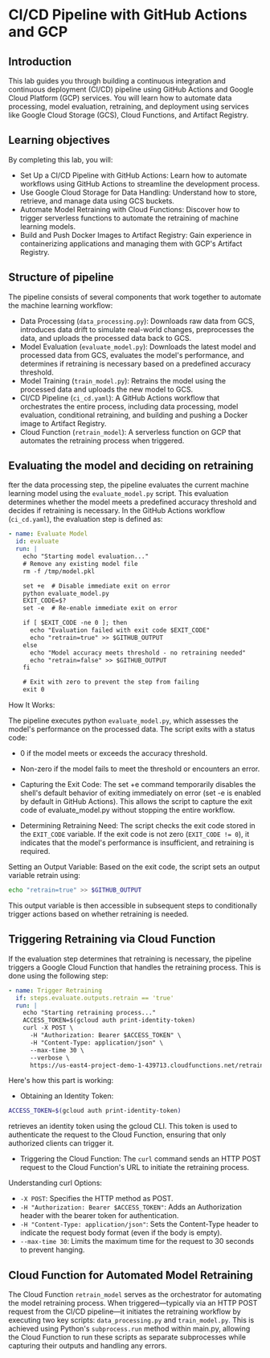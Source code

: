 # CI/CD Pipeline with GitHub Actions and GCP
## Introduction
This lab guides you through building a continuous integration and continuous deployment (CI/CD) pipeline using GitHub Actions and Google Cloud Platform (GCP) services. You will learn how to automate data processing, model evaluation, retraining, and deployment using services like Google Cloud Storage (GCS), Cloud Functions, and Artifact Registry.

## Learning objectives
By completing this lab, you will:

- Set Up a CI/CD Pipeline with GitHub Actions: Learn how to automate workflows using GitHub Actions to streamline the development process.
- Use Google Cloud Storage for Data Handling: Understand how to store, retrieve, and manage data using GCS buckets.
- Automate Model Retraining with Cloud Functions: Discover how to trigger serverless functions to automate the retraining of machine learning models.
- Build and Push Docker Images to Artifact Registry: Gain experience in containerizing applications and managing them with GCP's Artifact Registry.

## Structure of pipeline
The pipeline consists of several components that work together to automate the machine learning workflow:

- Data Processing (`data_processing.py`): Downloads raw data from GCS, introduces data drift to simulate real-world changes, preprocesses the data, and uploads the processed data back to GCS.
- Model Evaluation (`evaluate_model.py`): Downloads the latest model and processed data from GCS, evaluates the model's performance, and determines if retraining is necessary based on a predefined accuracy threshold.
- Model Training (`train_model.py`): Retrains the model using the processed data and uploads the new model to GCS.
- CI/CD Pipeline (`ci_cd.yaml`): A GitHub Actions workflow that orchestrates the entire process, including data processing, model evaluation, conditional retraining, and building and pushing a Docker image to Artifact Registry.
- Cloud Function (`retrain_model`): A serverless function on GCP that automates the retraining process when triggered.

## Evaluating the model and deciding on retraining
fter the data processing step, the pipeline evaluates the current machine learning model using the `evaluate_model.py` script. This evaluation determines whether the model meets a predefined accuracy threshold and decides if retraining is necessary.
In the GitHub Actions workflow (`ci_cd.yaml`), the evaluation step is defined as:
```yaml
- name: Evaluate Model
  id: evaluate
  run: |
    echo "Starting model evaluation..."
    # Remove any existing model file
    rm -f /tmp/model.pkl

    set +e  # Disable immediate exit on error
    python evaluate_model.py
    EXIT_CODE=$?
    set -e  # Re-enable immediate exit on error

    if [ $EXIT_CODE -ne 0 ]; then
      echo "Evaluation failed with exit code $EXIT_CODE"
      echo "retrain=true" >> $GITHUB_OUTPUT
    else
      echo "Model accuracy meets threshold - no retraining needed"
      echo "retrain=false" >> $GITHUB_OUTPUT
    fi

    # Exit with zero to prevent the step from failing
    exit 0
```

How It Works:

The pipeline executes python `evaluate_model.py`, which assesses the model's performance on the processed data. The script exits with a status code:

- 0 if the model meets or exceeds the accuracy threshold.
- Non-zero if the model fails to meet the threshold or encounters an error.
- Capturing the Exit Code: The set +e command temporarily disables the shell's default behavior of exiting immediately on error (set -e is enabled by default in GitHub Actions). This allows the script to capture the exit code of evaluate_model.py without stopping the entire workflow.

- Determining Retraining Need: The script checks the exit code stored in the `EXIT_CODE` variable. If the exit code is not zero (`EXIT_CODE != 0`), it indicates that the model's performance is insufficient, and retraining is required.

Setting an Output Variable: Based on the exit code, the script sets an output variable retrain using:
```bash
echo "retrain=true" >> $GITHUB_OUTPUT
```
This output variable is then accessible in subsequent steps to conditionally trigger actions based on whether retraining is needed.

## Triggering Retraining via Cloud Function
If the evaluation step determines that retraining is necessary, the pipeline triggers a Google Cloud Function that handles the retraining process. This is done using the following step:

```yaml
- name: Trigger Retraining
  if: steps.evaluate.outputs.retrain == 'true'
  run: |
    echo "Starting retraining process..."
    ACCESS_TOKEN=$(gcloud auth print-identity-token)
    curl -X POST \
      -H "Authorization: Bearer $ACCESS_TOKEN" \
      -H "Content-Type: application/json" \
      --max-time 30 \
      --verbose \
      https://us-east4-project-demo-1-439713.cloudfunctions.net/retrain_model
```
Here's how this part is working:
- Obtaining an Identity Token: 
```bash
ACCESS_TOKEN=$(gcloud auth print-identity-token)
```
retrieves an identity token using the gcloud CLI. This token is used to authenticate the request to the Cloud Function, ensuring that only authorized clients can trigger it.
- Triggering the Cloud Function: The `curl` command sends an HTTP POST request to the Cloud Function's URL to initiate the retraining process.

Understanding curl Options:

- `-X POST`: Specifies the HTTP method as POST.
- `-H "Authorization: Bearer $ACCESS_TOKEN"`: Adds an Authorization header with the bearer token for authentication.
- `-H "Content-Type: application/json"`: Sets the Content-Type header to indicate the request body format (even if the body is empty).
- `--max-time 30`: Limits the maximum time for the request to 30 seconds to prevent hanging.

## Cloud Function for Automated Model Retraining
The Cloud Function `retrain_model` serves as the orchestrator for automating the model retraining process. When triggered—typically via an HTTP POST request from the CI/CD pipeline—it initiates the retraining workflow by executing two key scripts: `data_processing.py` and `train_model.py`. This is achieved using Python's `subprocess.run` method within main.py, allowing the Cloud Function to run these scripts as separate subprocesses while capturing their outputs and handling any errors.



